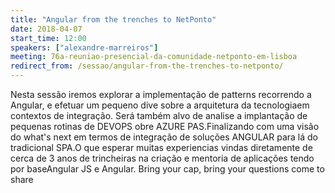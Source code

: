 ```yaml
---
title: "Angular from the trenches to NetPonto"
date: 2018-04-07
start_time: 12:00
speakers: ["alexandre-marreiros"]
meeting: 76a-reuniao-presencial-da-comunidade-netponto-em-lisboa
redirect_from: /sessao/angular-from-the-trenches-to-netponto/
---
```


Nesta sessão iremos explorar a implementação de patterns recorrendo a Angular, e efetuar um pequeno dive sobre a arquitetura da tecnologiaem contextos de integração. Será também alvo de analise a implantação de pequenas rotinas de DEVOPS obre AZURE PAS.Finalizando com uma visão do what's next em termos de integração de soluções ANGULAR para lá do tradicional SPA.O que esperar muitas experiencias vindas diretamente de cerca de 3 anos de trincheiras na criação e mentoria de aplicações tendo por baseAngular JS e Angular.
Bring your cap, bring your questions come to share
